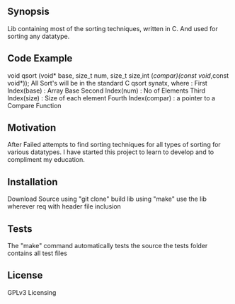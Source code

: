 ## Synopsis

Lib containing most of the sorting techniques, written in C. And used for sorting any datatype.

## Code Example

void qsort (void* base, size_t num, size_t size,int (*compar)(const void*,const void*));
All Sort's will be in the standard C qsort synatx, where :
First Index(base) : Array Base
Second Index(num) : No of Elements
Third Index(size) : Size of each element
Fourth Index(compar) : a pointer to a Compare Function

## Motivation

After Failed attempts to find sorting techniques for all types of sorting for various datatypes. I have started this project to learn to develop and to compliment my education.

## Installation

Download Source using "git clone"
build lib using "make"
use the lib wherever req with header file inclusion

## Tests

The "make" command automatically tests the source
the tests folder contains all test files

## License

GPLv3 Licensing